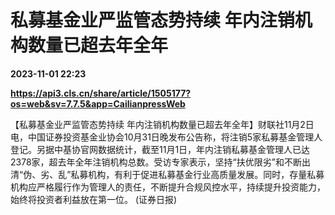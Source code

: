 # 私募基金业严监管态势持续 年内注销机构数量已超去年全年

**2023-11-01 22:23**

**https://api3.cls.cn/share/article/1505177?os=web&sv=7.7.5&app=CailianpressWeb**

【私募基金业严监管态势持续 年内注销机构数量已超去年全年】财联社11月2日电，中国证券投资基金业协会10月31日晚发布公告称，将注销5家私募基金管理人登记。另据中基协官网数据统计，截至11月1日，年内注销私募基金管理人已达2378家，超去年全年注销机构总数。受访专家表示，坚持“扶优限劣”和不断出清“伪、劣、乱”私募机构，有利于促进私募基金行业高质量发展。同时，存量私募机构应严格履行作为管理人的责任，不断提升合规风控水平，持续提升投资能力，始终将投资者利益放在第一位。 (证券日报)